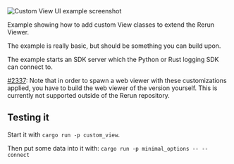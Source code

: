 <!--[metadata]
title = "Custom view UI"
thumbnail = "https://static.rerun.io/custom_view/61089d7178b3bd7f9e3de36ee9c00e5fdf1c6f76/480w.png"
thumbnail_dimensions = [480, 264]
-->

<picture>
  <source media="(max-width: 480px)" srcset="https://static.rerun.io/custom_view/61089d7178b3bd7f9e3de36ee9c00e5fdf1c6f76/480w.png">
  <source media="(max-width: 768px)" srcset="https://static.rerun.io/custom_view/61089d7178b3bd7f9e3de36ee9c00e5fdf1c6f76/768w.png">
  <source media="(max-width: 1024px)" srcset="https://static.rerun.io/custom_view/61089d7178b3bd7f9e3de36ee9c00e5fdf1c6f76/1024w.png">
  <source media="(max-width: 1200px)" srcset="https://static.rerun.io/custom_view/61089d7178b3bd7f9e3de36ee9c00e5fdf1c6f76/1200w.png">
  <img src="https://static.rerun.io/custom_view/61089d7178b3bd7f9e3de36ee9c00e5fdf1c6f76/full.png" alt="Custom View UI example screenshot">
</picture>

Example showing how to add custom View classes to extend the Rerun Viewer.

The example is really basic, but should be something you can build upon.

The example starts an SDK server which the Python or Rust logging SDK can connect to.


[#2337](https://github.com/rerun-io/rerun/issues/2337): Note that in order to spawn a web viewer with these customizations applied,
you have to build the web viewer of the version yourself.
This is currently not supported outside of the Rerun repository.

## Testing it
Start it with `cargo run -p custom_view`.

Then put some data into it with: `cargo run -p minimal_options -- --connect`
